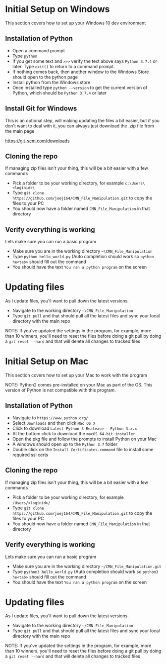 # Initial Setup on Windows
This section covers how to set up your Windows 10 dev environment

## Installation of Python
- Open a command prompt
- Type `python`
- If you get some text and `>>>` verify the text above says `Python 3.7.4` or later.  Type `exit()` to return to a command prompt.
- If nothing comes back, then another window to the Windows Store should open to the python page
- Install python from the Windows store
- Once installed type `python --version` to get the current version of Python, which should be `Python 3.7.4` or later

## Install Git for Windows
This is an optional step, will making updating the files a bit easier, but if you don't want to deal with it, you can always just download the .zip file from the main page

https://git-scm.com/downloads

## Cloning the repo
If managing zip files isn't your thing, this will be a bit easier with a few commands

- Pick a folder to be your working directory, for example `c:\Users\<loginid>\`
- Type `git clone https://github.com/joej164/CMN_File_Manipulation.git` to copy the files to your PC
- You should now have a folder named `CMN_File_Manipulation` in that directory

## Verify everything is working
Lets make sure you can run a basic program

- Make sure you are in the working directory `~\CMN_File_Manipulation`
- Type `python hello_world.py`  (Auto completion should work so `python he<tab>` should fill out the command
- You should have the text `You ran a python program` on the screen

# Updating files
As I update files, you'll want to pull down the latest versions.

- Navigate to the working directory `~\CMN_File_Manipulation`
- Type `git pull` and that should pull all the latest files and sync your local directory with the main repo

NOTE: If you've updated the settings in the program, for example, more than 10 winners, you'll need to reset
the files before doing a git pull by doing a `git reset --hard` and that will delete all changes to tracked files


# Initial Setup on Mac
This section covers how to set up your Mac to work with the program

NOTE: Python2 comes pre-installed on your Mac as part of the OS.  This version of Python is not compatible with this program.

## Installation of Python
- Navigate to `https://www.python.org/`
- Select `Downloads` and then click `Mac OS X`
- Click to download `Latest Python 3 Realease - Python 3.x.x`
- At the bottom click to download the `macOS 64-bit installer`
- Open the pkg file and follow the prompts to install Python on your Mac
- A windows should open up to the `Python 3.7` folder
- Double click on the `Install Certificates.command` file to install some required ssl certs

## Cloning the repo
If managing zip files isn't your thing, this will be a bit easier with a few commands

- Pick a folder to be your working directory, for example `/Users/<loginid>/`
- Type `git clone https://github.com/joej164/CMN_File_Manipulation.git` to copy the files to your PC
- You should now have a folder named `CMN_File_Manipulation` in that directory

## Verify everything is working
Lets make sure you can run a basic program

- Make sure you are in the working directory `~/CMN_File_Manipulation.git`
- Type `python3 hello_world.py`  (Auto completion should work so `python3 he<tab>` should fill out the command
- You should have the text `You ran a python program` on the screen

# Updating files
As I update files, you'll want to pull down the latest versions.

- Navigate to the working directory `~/CMN_File_Manipulation`
- Type `git pull` and that should pull all the latest files and sync your local directory with the main repo

NOTE: If you've updated the settings in the program, for example, more than 10 winners, you'll need to reset
the files before doing a git pull by doing a `git reset --hard` and that will delete all changes to tracked files
